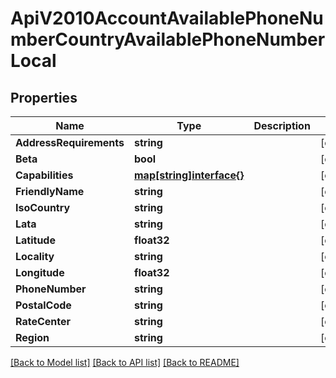 # ApiV2010AccountAvailablePhoneNumberCountryAvailablePhoneNumberLocal

## Properties

Name | Type | Description | Notes
------------ | ------------- | ------------- | -------------
**AddressRequirements** | **string** |  | [optional] 
**Beta** | **bool** |  | [optional] 
**Capabilities** | [**map[string]interface{}**](.md) |  | [optional] 
**FriendlyName** | **string** |  | [optional] 
**IsoCountry** | **string** |  | [optional] 
**Lata** | **string** |  | [optional] 
**Latitude** | **float32** |  | [optional] 
**Locality** | **string** |  | [optional] 
**Longitude** | **float32** |  | [optional] 
**PhoneNumber** | **string** |  | [optional] 
**PostalCode** | **string** |  | [optional] 
**RateCenter** | **string** |  | [optional] 
**Region** | **string** |  | [optional] 

[[Back to Model list]](../README.md#documentation-for-models) [[Back to API list]](../README.md#documentation-for-api-endpoints) [[Back to README]](../README.md)


